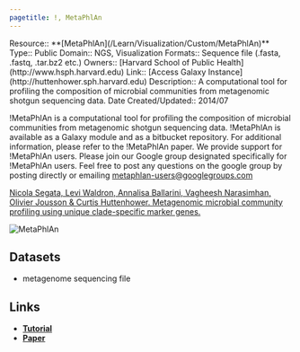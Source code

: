 ```yaml
---
pagetitle: !, MetaPhlAn
---
```





<div class='deploymentbox'>
 Resource:: **[MetaPhlAn](/Learn/Visualization/Custom/MetaPhlAn)**
 Type:: Public
 Domain:: NGS, Visualization
 Formats:: Sequence file (.fasta, .fastq, .tar.bz2 etc.)
 Owners:: [Harvard School of Public Health](http://www.hsph.harvard.edu)
 Link:: [Access Galaxy Instance](http://huttenhower.sph.harvard.edu)
 Description:: A computational tool for profiling the composition of microbial communities from metagenomic shotgun sequencing data.
 Date Created/Updated:: 2014/07 
</div>

!MetaPhlAn is a computational tool for profiling the composition of microbial communities from metagenomic shotgun sequencing data.
!MetaPhlAn is available as a Galaxy module and as a bitbucket repository. For additional information, please refer to the !MetaPhlAn paper.
We provide support for !MetaPhlAn users. Please join our Google group designated specifically for !MetaPhlAn users. Feel free to post any questions on the google group by posting directly or emailing metaphlan-users@googlegroups.com

[Nicola Segata, Levi Waldron, Annalisa Ballarini, Vagheesh Narasimhan, Olivier Jousson & Curtis Huttenhower. Metagenomic microbial community profiling using unique clade-specific marker genes.](http://nar.oxfordjournals.org/content/early/2014/05/05/nar.gku365.abstract)

![MetaPhlAn](https://bitbucket.org/afrahshafquat/hututorials/raw/dd1b9c9c99597dbb5158d04771201267d27c23d5/metaphlan/abundance_heatmap.png)

## Datasets

* metagenome sequencing file

## Links

* **[Tutorial](https://bitbucket.org/biobakery/biobakery/wiki/metaphlan#rst-header-metaphlan-visualization)**
* **[Paper](http://www.nature.com/nmeth/journal/v9/n8/full/nmeth.2066.html)**
